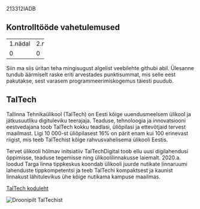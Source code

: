213312IADB

<!DOCTYPE html>
<html>
<body>

<h2>Kontrolltööde vahetulemused</h2>

<table style="width:20%">
  <tr>
    <td>1.nädal</td>
    <td>2.nädal</td>
    <td>3.nädal</td>
    <td>4.nädal</td>
  </tr>
  <tr>
    <td>0</td>
    <td>0</td>
    <td>0</td>
    <td>0</td>
  </tr>
</table>

<p>
Siin ma siis üritan teha mingisugust algelist veebilehte githubi abil. Ülesanne tundub äärmiselt raske eriti arvestades punktisummat, mis selle eest pakutakse, sest varasem programmeerimiskogemus täiesti puudub.
</p>

<h2>TalTech</h2>

<p>
Tallinna Tehnikaülikool (TalTech) on Eesti kõige uuendusmeelsem ülikool ja jätkusuutliku digituleviku teerajaja. Teaduse, tehnoloogia ja innovatsiooni eestvedajana toob TalTech kokku teadlasi, üliõpilasi ja ettevõtjaid tervest maailmast. Ligi 10 000-st üliõpilasest 16% on pärit enam kui 100 erinevast riigist, mis teeb TalTechist kõige rahvusvahelisema ülikooli Eestis.
</p>

<p>
Tervet ülikooli hõlmav initsiatiiv TalTechDigital toob ellu uusi digilahendusi õppimisse, teaduse tegemisse ning ülikoolilinnakusse laiemalt. 2020.a. loodud Targa linna tippkeskus koondab ülikooli juurde nutikate linnaruumi lahenduste tippkompetentsi ja teeb TalTechi kompaktsest ja kaunist linnakust lähitulevikus ühe kõige nutikama kampuse maailmas.
</p>

<a href="https://taltech.ee/">TalTech koduleht</a>

<img src="https://haldus.taltech.ee/sites/default/files/styles/slideshow_wide/public/2021-07/Untitled_36.jpg?itok=QNH9EdVX" alt="Droonipilt TalTechist">

</body>
</html>
